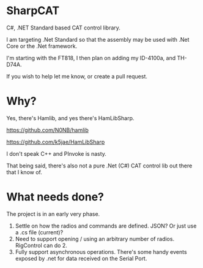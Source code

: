 # SharpCAT
C#, .NET Standard based CAT control library.

I am targeting .Net Standard so that the assembly may be used with .Net Core or the .Net framework.

I'm starting with the FT818, I then plan on adding my ID-4100a, and TH-D74A.

If you wish to help let me know, or create a pull request.

# Why?
Yes, there's Hamlib, and yes there's HamLibSharp.

https://github.com/N0NB/hamlib

https://github.com/k5jae/HamLibSharp

I don't speak C++ and PInvoke is nasty.

That being said, there's also not a pure .Net (C#) CAT control lib out there that I know of.

# What needs done?
The project is in an early very phase.
1. Settle on how the radios and commands are defined.
  JSON?
  Or just use a .cs file (current)?
2. Need to support opening / using an arbitrary number of radios.
  RigControl can do 2.
3. Fully support asynchronous operations.
  There's some handy events exposed by .net for data received on the Serial Port.
